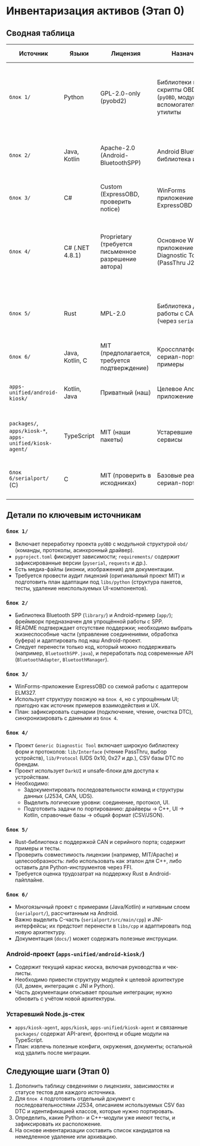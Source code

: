 # Инвентаризация активов (Этап 0)

## Сводная таблица
| Источник | Языки | Лицензия | Назначение | Ключевые артефакты | Тесты | Первичные действия |
|----------|--------|----------|-------------|--------------------|-------|--------------------|
| `блок 1/` | Python | GPL-2.0-only (pyobd2) | Библиотеки и скрипты OBD-II (`pyOBD`, модуль `obd/`), вспомогательные утилиты | `obd_io.py`, `obd/elm327.py`, `pyproject.toml`, `requirements/` | Нет явных автоматических тестов | Проверить совместимость GPL с итоговым продуктом, выделить ядро для переноса в `libs/python`, удалить устаревшие скрипты |
| `блок 2/` | Java, Kotlin | Apache-2.0 (Android-BluetoothSPP) | Android Bluetooth SPP библиотека и демо | `library/src/`, `app/src/`, `gradle`-конфиги | Нет | Выделить классы Bluetooth SPP для повторного использования, отказаться от устаревших демо |
| `блок 3/` | C# | Custom (ExpressOBD, проверить notice) | WinForms приложение ExpressOBD | `ExpressOBD.csproj`, `MainForm.cs`, `Properties/` | Нет | Извлечь логику UI и последовательность команд, сопоставить с `блок 4` |
| `блок 4/` | C# (.NET 4.8.1) | Proprietary (требуется письменное разрешение автора) | Основное Windows-приложение Generic Diagnostic Tool (PassThru J2534) | `Passthru.csproj`, `lib/Interface/J2534.cs`, `lib/Protocol/*.cs`, CSV баз DTC | Нет | Задокументировать последовательности J2534, выделить переносимый код, спроектировать перенос в C++/Kotlin, соблюсти условия лицензии |
| `блок 5/` | Rust | MPL-2.0 | Библиотека для работы с CAN/OBD (через `serialport`) | `Cargo.toml`, `src/`, `examples/`, `tests/` | Есть юнит-тесты и примеры | Оценить пригодность модулей, решить: обёртка в C++ или прямое использование через FFI |
| `блок 6/` | Java, Kotlin, C | MIT (предполагается, требуется подтверждение) | Кроссплатформенный сериал-порт стек + примеры | `serialport/`, `javademo/`, `kotlindemo/`, `app/` | Нет | Выделить ядро serialport для JNI-обёртки, удалить дублирующие демо |
| `apps-unified/android-kiosk/` | Kotlin, Java | Приватный (наш) | Целевое Android-приложение киоска | `app/src/`, `README.md`, руководства | Нет | Согласовать структуру модулей, подготовить интеграцию JNI/Python |
| `packages/`, `apps/kiosk-*`, `apps-unified/kiosk-agent/` | TypeScript | MIT (наши пакеты) | Устаревшие Node.js сервисы | API агента, общие пакеты | Unit-тесты в `apps/kiosk-agent` | Поставить в архив, перенести артефакты (документы, ассеты), удалить код |
| `блок 6/serialport/` (C) | C | MIT (проверить в исходниках) | Базовые реализации сериал-порта | `jni/src/`, заголовки | Нет | Перенести в `libs/cpp`, унифицировать разделение платформ |

## Детали по ключевым источникам

### `блок 1/`
- Включает переработку проекта `pyOBD` с модульной структурой `obd/` (команды, протоколы, асинхронный драйвер).
- `pyproject.toml` фиксирует зависимости; `requirements/` содержит зафиксированные версии (`pyserial`, `requests` и др.).
- Есть медиа-файлы (иконки, изображения) для документации.
- Требуется провести аудит лицензий (оригинальный проект MIT) и подготовить план адаптации под `libs/python` (структура пакетов, тесты, удаление неиспользуемых UI-компонентов).

### `блок 2/`
- Библиотека Bluetooth SPP (`library/`) и Android-пример (`app/`); фреймворк предназначен для упрощённой работы с SPP.
- README подтверждает отсутствие поддержки; необходимо выбрать жизнеспособные части (управление соединениями, обработка буфера) и адаптировать под наш Android-проект.
- Следует перенести только код, который можно поддерживать (например, `BluetoothSPP.java`), и переработать под современные API (`BluetoothAdapter`, `BluetoothManager`).

### `блок 3/`
- WinForms-приложение ExpressOBD со схемой работы с адаптером ELM327.
- Использует структуру похожую на `блок 4`, но с упрощённым UI; пригодно как источник примеров взаимодействия и UX.
- План: зафиксировать сценарии (подключение, чтение, очистка DTC), синхронизировать с данными из `блок 4`.

### `блок 4/`
- Проект `Generic Diagnostic Tool` включает широкую библиотеку форм и протоколов: `lib/Interface` (чтение PassThru, выбор устройств), `lib/Protocol` (UDS 0x10, 0x27 и др.), CSV базы DTC по брендам.
- Проект использует `DarkUI` и unsafe-блоки для доступа к устройствам.
- Необходимо:
  - Задокументировать последовательности команд и структуры данных (J2534, CAN, UDS).
  - Выделить логические уровни: соединение, протокол, UI.
  - Подготовить задачи по портированию: драйверы → C++, UI → Kotlin, справочные базы → общий формат (CSV/JSON).

### `блок 5/`
- Rust-библиотека с поддержкой CAN и серийного порта; содержит примеры и тесты.
- Проверить совместимость лицензии (например, MIT/Apache) и целесообразность: либо использовать как эталон для C++, либо оставить для Python-инструментов через FFI.
- Требуется оценка трудозатрат на поддержку Rust в Android-пайплайне.

### `блок 6/`
- Многоязычный проект с примерами (Java/Kotlin) и нативным слоем (`serialport/`), рассчитанным на Android.
- Важно выделить C-часть (`serialport/src/main/cpp`) и JNI-интерфейсы; их предстоит перенести в `libs/cpp` и адаптировать под новую архитектуру.
- Документация (`docs/`) может содержать полезные инструкции.

### Android-проект (`apps-unified/android-kiosk/`)
- Содержит текущий каркас киоска, включая руководства и чек-листы.
- Необходимо привести структуру модулей к целевой архитектуре (UI, домен, интеграция с JNI и Python).
- Часть документации описывает прошлые интеграции; нужно обновить с учётом новой архитектуры.

### Устаревший Node.js-стек
- `apps/kiosk-agent`, `apps/kiosk`, `apps-unified/kiosk-agent` и связанные `packages/` содержат API-агент, фронтенд и общие модули на TypeScript.
- План: извлечь полезные конфиги, окружения, документы; остальной код удалить после миграции.

## Следующие шаги (Этап 0)
1. Дополнить таблицу сведениями о лицензиях, зависимостях и статусе тестов для каждого источника.
2. Для `блок 4` подготовить отдельный документ с последовательностями J2534, описанием используемых CSV баз DTC и идентификацией классов, которые нужно портировать.
3. Определить, какие Python- и C++-модули уже имеют тесты, и зафиксировать их расположение.
4. На основе инвентаризации составить список кандидатов на немедленное удаление или архивацию.
